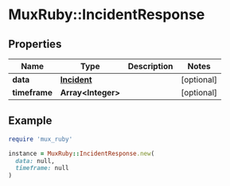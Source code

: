 # MuxRuby::IncidentResponse

## Properties

| Name | Type | Description | Notes |
| ---- | ---- | ----------- | ----- |
| **data** | [**Incident**](Incident.md) |  | [optional] |
| **timeframe** | **Array&lt;Integer&gt;** |  | [optional] |

## Example

```ruby
require 'mux_ruby'

instance = MuxRuby::IncidentResponse.new(
  data: null,
  timeframe: null
)
```


